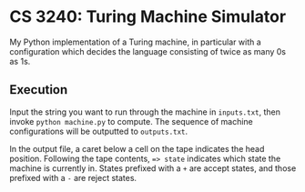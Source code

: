 CS 3240: Turing Machine Simulator
=================================
My Python implementation of a Turing machine, in particular with a configuration which decides the language consisting of twice as many 0s as 1s.

Execution
---------
Input the string you want to run through the machine in `inputs.txt`, then invoke `python machine.py` to compute. The sequence of machine configurations will be outputted to `outputs.txt`.

In the output file, a caret below a cell on the tape indicates the head position. Following the tape contents, `=> state` indicates which state the machine is currently in. States prefixed with a `+` are accept states, and those prefixed with a `-` are reject states.
